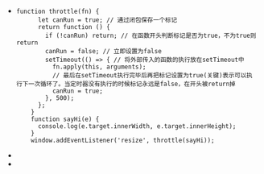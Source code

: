 - ```
  function throttle(fn) {
        let canRun = true; // 通过闭包保存一个标记
        return function () {
          if (!canRun) return; // 在函数开头判断标记是否为true，不为true则return
          canRun = false; // 立即设置为false
          setTimeout(() => { // 将外部传入的函数的执行放在setTimeout中
            fn.apply(this, arguments);
            // 最后在setTimeout执行完毕后再把标记设置为true(关键)表示可以执行下一次循环了。当定时器没有执行的时候标记永远是false，在开头被return掉
            canRun = true;
          }, 500);
        };
      }
      function sayHi(e) {
        console.log(e.target.innerWidth, e.target.innerHeight);
      }
      window.addEventListener('resize', throttle(sayHi));
  ```
-
-